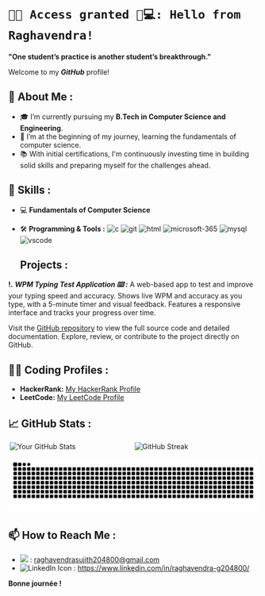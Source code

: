 # `🔐✅ Access granted 🤖💻: Hello from Raghavendra!`

**"One student’s practice is another student’s breakthrough."**

Welcome to my ***GitHub*** profile!

## 🚀 About Me :

- 🎓 I’m currently pursuing my **B.Tech in Computer Science and Engineering**.
- 🌱 I’m at the beginning of my journey, learning the fundamentals of computer science.
- 📚 With initial certifications, I'm continuously investing time in building solid skills and preparing myself for the challenges ahead.

## 💼 Skills : 

- 💻 **Fundamentals of Computer Science**
- 🛠 **Programming & Tools :** 
  <img src="https://skillicons.dev/icons?i=c" width="20" height="20" alt="c"/>
  <img src="https://skillicons.dev/icons?i=git" width="20" height="20" alt="git"/>
  <img src="https://skillicons.dev/icons?i=html" width="20" height="20" alt="html"/>
  <img src="https://img.icons8.com/fluency/240/microsoft-365.png" width="20" height="20" alt="microsoft-365"/>
  <img src="https://skillicons.dev/icons?i=mysql" width="20" height="20" alt="mysql"/>
  <img src="https://skillicons.dev/icons?i=vscode" width="20" height="20" alt="vscode"/>

  ## Projects :

 **!.** ***WPM Typing Test Application ⌨️ :*** A web-based app to test and improve your typing speed and accuracy. Shows live WPM and accuracy as you type, with a 5-minute timer and visual feedback. Features a responsive interface and tracks your progress over time.

Visit the [GitHub repository](https://github.com/sasly2048/WPM-Typing-Test) to view the full source code and detailed documentation.
Explore, review, or contribute to the project directly on GitHub.

## 🧑‍💻 Coding Profiles :

- **HackerRank:** [My HackerRank Profile](https://www.hackerrank.com/profile/sasly204800)
- **LeetCode:** [My LeetCode Profile](https://leetcode.com/u/sasly204800/)

## 📈 GitHub Stats :

<div style="display: flex; justify-content: space-around; width: 100%;">
  <img src="https://github-readme-stats.vercel.app/api?username=sasly2048&show_icons=true&theme=radical&card_width=450" alt="Your GitHub Stats" style="width: 49%;" />
  <img src="https://streak-stats.demolab.com/?user=sasly2048&theme=dark&card_width=450" alt="GitHub Streak" style="width: 49%;" />
</div>
<p align="center">
  <img src="https://raw.githubusercontent.com/sasly2048/sasly2048/output/github-contribution-grid-snake.svg" alt="snake" />
</p>

## 📫 How to Reach Me :

- <img src="https://skillicons.dev/icons?i=gmail" width="20" /> : raghavendrasujith204800@gmail.com
- <img src="https://skillicons.dev/icons?i=linkedin" width="20" alt="LinkedIn Icon" /> : https://www.linkedin.com/in/raghavendra-g204800/


**Bonne journée !**
